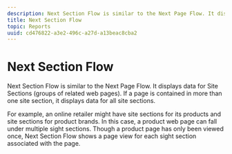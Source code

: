 ```yaml
---
description: Next Section Flow is similar to the Next Page Flow. It displays data for Site Sections (groups of related web pages). If a page is contained in more than one site section, it displays data for all site sections.
title: Next Section Flow
topic: Reports
uuid: cd476822-a3e2-496c-a27d-a13beac8cba2
---
```


# Next Section Flow

Next Section Flow is similar to the Next Page Flow. It displays data for Site Sections (groups of related web pages). If a page is contained in more than one site section, it displays data for all site sections.

 For example, an online retailer might have site sections for its products and site sections for product brands. In this case, a product web page can fall under multiple sight sections. Though a product page has only been viewed once, Next Section Flow shows a page view for each sight section associated with the page.
